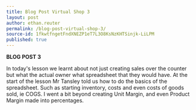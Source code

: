 ```yaml
---
title: Blog Post Virtual Shop 3
layout: post
author: ethan.reuter
permalink: /blog-post-virtual-shop-3/
source-id: 1fkwtfngetFndXNEZP1eT7L3O8KsNzKHTSinjk-LiLPM
published: true
---
```

**BLOG POST 3**

In today's lesson we learnt about not just creating sales over the counter but what the actual owner what spreadsheet that they would have. At the start of the lesson Mr Tansley told us how to do the basics of the spreadsheet. Such as starting inventory, costs and even costs of goods sold, ie COGS. I went a bit beyond creating Unit Margin, and even Product Margin made into percentages. 


